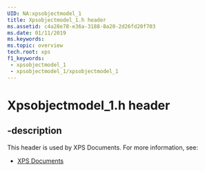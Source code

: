 ```yaml
---
UID: NA:xpsobjectmodel_1
title: Xpsobjectmodel_1.h header
ms.assetid: c4a28e78-e36a-3188-8a20-2d26fd20f703
ms.date: 01/11/2019
ms.keywords: 
ms.topic: overview
tech.root: xps
f1_keywords:
 - xpsobjectmodel_1
 - xpsobjectmodel_1/xpsobjectmodel_1
---
```


# Xpsobjectmodel_1.h header


## -description

This header is used by XPS Documents. For more information, see:

- [XPS Documents](../_xps/index.md)

